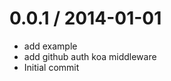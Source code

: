 
0.0.1 / 2014-01-01 
==================

  * add example
  * add github auth koa middleware
  * Initial commit
